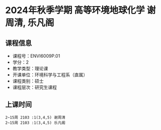# 2024年秋季学期 高等环境地球化学 谢周清, 乐凡阁






## 课程信息

- 课程号：ENVI6009P.01
- 学分：2
- 教学类型：理论课
- 开课单位：环境科学与工程系（直属）
- 课程类别：硕士
- 课程层次：研究生课程

## 上课时间

```
2~15周 2103 :1(3,4,5) 谢周清
2~15周 2103 :1(3,4,5) 乐凡阁
```


